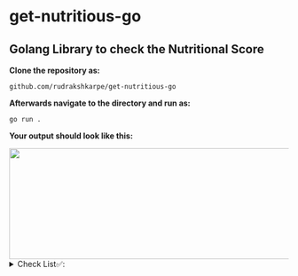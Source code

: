 # get-nutritious-go

## Golang Library to check the Nutritional Score

**Clone the repository as:**

`github.com/rudrakshkarpe/get-nutritious-go`

**Afterwards navigate to the directory and run as:**

```go run .```

**Your output should look like this:**

<img src="src/output.png" width="700" height="200">

<details>
<summary> Check List✅: </summary>

  -  Develop custome feature for userinput
  -  Upload the Go libarary index
  -  Refactor code
</details>
